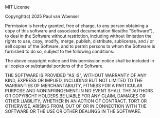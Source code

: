 MIT License

Copyright(c) 2025 Paul van Woensel

Permission is hereby granted, free of charge, to any person obtaining a copy
of this software and associated documentation files(the "Software"), to deal
	in the Software without restriction, including without limitation the rights
to use, copy, modify, merge, publish, distribute, sublicense, and / or sell
copies of the Software, and to permit persons to whom the Software is
furnished to do so, subject to the following conditions:

The above copyright notice and this permission notice shall be included in all
copies or substantial portions of the Software.

THE SOFTWARE IS PROVIDED "AS IS", WITHOUT WARRANTY OF ANY KIND, EXPRESS OR
IMPLIED, INCLUDING BUT NOT LIMITED TO THE WARRANTIES OF MERCHANTABILITY,
	FITNESS FOR A PARTICULAR PURPOSE AND NONINFRINGEMENT.IN NO EVENT SHALL THE
AUTHORS OR COPYRIGHT HOLDERS BE LIABLE FOR ANY CLAIM, DAMAGES OR OTHER
LIABILITY, WHETHER IN AN ACTION OF CONTRACT, TORT OR OTHERWISE, ARISING FROM,
	OUT OF OR IN CONNECTION WITH THE SOFTWARE OR THE USE OR OTHER DEALINGS IN THE
SOFTWARE.